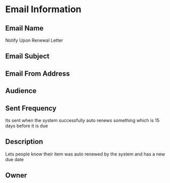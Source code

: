 # Email Information

## Email Name
Notify Upon Renewal Letter

## Email Subject


## Email From Address

## Audience

## Sent Frequency
Its sent when the system successfully auto renews something which is 15 days before it is due

## Description
Lets people know their item was auto renewed by the system and has a new due date

## Owner
